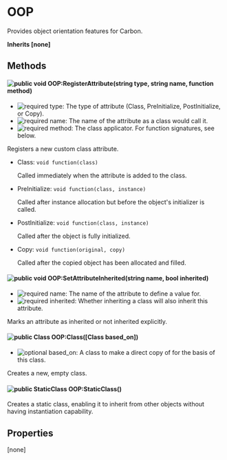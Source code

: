 # OOP
Provides object orientation features for Carbon.

**Inherits [none]**

## Methods
#### ![public][public] void OOP:RegisterAttribute(string type, string name, function method)
- ![required][required] type: The type of attribute (Class, PreInitialize, PostInitialize, or Copy).
- ![required][required] name: The name of the attribute as a class would call it.
- ![required][required] method: The class applicator. For function signatures, see below.

Registers a new custom class attribute.

- Class: `void function(class)`

	Called immediately when the attribute is added to the class.


- PreInitialize: `void function(class, instance)`

	Called after instance allocation but before the object's initializer is called.


- PostInitialize: `void function(class, instance)`

	Called after the object is fully initialized.


- Copy: `void function(original, copy)`

	Called after the copied object has been allocated and filled.


#### ![public][public] void OOP:SetAttributeInherited(string name, bool inherited)
- ![required][required] name: The name of the attribute to define a value for.
- ![required][required] inherited: Whether inheriting a class will also inherit this attribute.

Marks an attribute as inherited or not inherited explicitly.


#### ![public][public] Class OOP:Class([Class based_on])
- ![optional][optional] based_on: A class to make a direct copy of for the basis of this class.

Creates a new, empty class.


#### ![public][public] StaticClass OOP:StaticClass()


Creates a static class, enabling it to inherit from other objects without having instantiation capability.


## Properties
[none]


[required]: https://img.shields.io/badge/%20-required-ff9600.svg?style=flat-square
[public]: https://img.shields.io/badge/%20-public-11b237.svg?style=flat-square
[optional]: https://img.shields.io/badge/%20-optional-0092e6.svg?style=flat-square